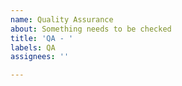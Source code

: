 ```yaml
---
name: Quality Assurance
about: Something needs to be checked
title: 'QA - '
labels: QA
assignees: ''

---
```



